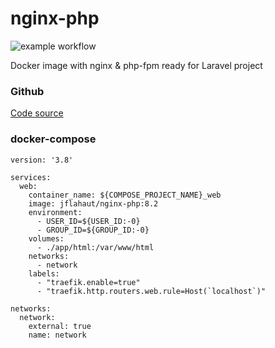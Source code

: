 # nginx-php

![example workflow](https://github.com/jeremieflahaut/docker-nginx-php/actions/workflows/master.yml/badge.svg)

Docker image with nginx & php-fpm ready for Laravel project

### Github
[Code source](https://github.com/jeremieflahaut/docker-nginx-php)

### docker-compose

```
version: '3.8'

services:
  web:
    container_name: ${COMPOSE_PROJECT_NAME}_web
    image: jflahaut/nginx-php:8.2
    environment: 
      - USER_ID=${USER_ID:-0}
      - GROUP_ID=${GROUP_ID:-0}
    volumes:
      - ./app/html:/var/www/html
    networks:
      - network
    labels:
      - "traefik.enable=true"
      - "traefik.http.routers.web.rule=Host(`localhost`)"
 
networks:
  network:
    external: true
    name: network
```

